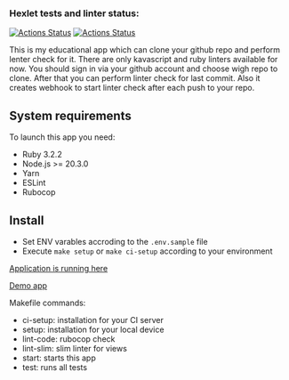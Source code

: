 ### Hexlet tests and linter status:
[![Actions Status](https://github.com/LichieLich/rails-project-66/workflows/hexlet-check/badge.svg)](https://github.com/LichieLich/rails-project-66/actions)
[![Actions Status](https://github.com/LichieLich/rails-project-66/workflows/Code%20Check/badge.svg)](https://github.com/LichieLich/rails-project-66/actions)

This is my educational app which can clone your github repo and perform lenter check for it. There are only kavascript and ruby linters available for now.
You should sign in via your github account and choose wigh repo to clone. After that you can perform linter check for last commit. Also it creates webhook to start linter check after each push to your repo.

## System requirements

To launch this app you need:

* Ruby 3.2.2
* Node.js >= 20.3.0
* Yarn
* ESLint
* Rubocop

## Install

* Set ENV varables accroding to the `.env.sample` file
* Execute `make setup` or `make ci-setup` according to your environment


[Application is running here](https://project-level-66.onrender.com/)

[Demo app](https://rails-github-quality-ru.hexlet.app/)

Makefile commands:
- ci-setup: installation for your CI server
- setup: installation for your local device
- lint-code: rubocop check
- lint-slim: slim linter for views
- start: starts this app
- test: runs all tests




